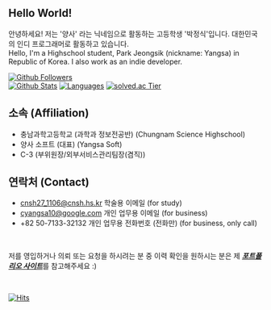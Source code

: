 ## Hello World! 
안녕하세요! 저는 '양사' 라는 닉네임으로 활동하는 고등학생 '박정식'입니다. 대한민국의 인디 프로그래머로 활동하고 있습니다.<br>
Hello, I'm a Highschool student, Park Jeongsik (nickname: Yangsa) in Republic of Korea. I also work as an indie developer.


[![Github Followers](https://img.shields.io/github/followers/sat0317?color=009300&label=Github%20Followers&style=for-the-badge)](https://github.com/sat0317?tab=followers)
<br>
[![Github Stats](https://github-readme-stats.vercel.app/api?username=sat0317&title_color=009300)](https://github.com/sat0317)
[![Languages](https://github-readme-stats.vercel.app/api/top-langs/?username=sat0317&layout=compact&langs_count=10&title_color=009300)](https://github.com/anuraghazra/github-readme-stats)
[![solved.ac Tier](http://mazassumnida.wtf/api/v2/generate_badge?boj=sat0317)](https://solved.ac/sat0317)
<br>

## 소속 (Affiliation)
* 충남과학고등학교 (과학과 정보전공반) (Chungnam Science Highschool)
* 양사 소프트 (대표) (Yangsa Soft)
* C-3 (부위원장/외부서비스관리팀장(겸직))

## 연락처 (Contact)
* cnsh27_1106@cnsh.hs.kr 학술용 이메일 (for study)
* cyangsa10@google.com 개인 업무용 이메일 (for business)
* +82 50-7133-32132 개인 업무용 전화번호 (전화만) (for business, only call)
<br>

저를 영입하거나 의뢰 또는 요청을 하시려는 분 중 이력 확인을 원하시는 분은 제 [***포트폴리오 사이트***](https://sat0317.notion.site/sat0317/4bacba30e91d42a5932ae999c645524e)를 참고해주세요 :)

<br>

[![Hits](https://hits.seeyoufarm.com/api/count/incr/badge.svg?url=https%3A%2F%2Fgithub.com%2Fsat0317)](https://github.com/sat0317)
